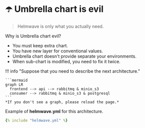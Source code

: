 # ☂️ Umbrella chart is evil

> Helmwave is only what you actually need.

Why is Umbrella chart evil?

- You must keep extra chart.
- You have new layer for conventional values.
- Umbrella chart doesn't provide separate your environments.
- When sub-chart is modified, you need to fix it twice.

!!! info "Suppose that you need to describe the next architecture."

    ```mermaid
    graph LR
      frontend --> api --> rabbitmq & minio_s3
      consumer --> rabbitmq & minio_s3 & postgresql
    ```
    *If you don't see a graph, please reload the page.*

Example of **helmwave.yml** for this architecture.

```yaml
{% include "helmwave.yml" %}
```
